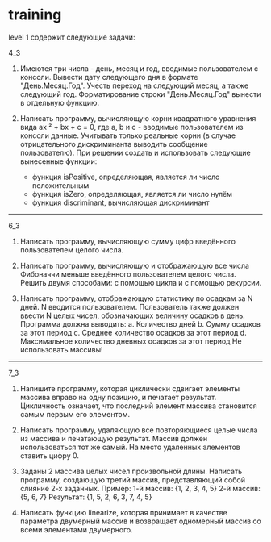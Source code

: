 # training

level 1 содержит следующие задачи:

4_3

1. Имеются три числа - день, месяц и год, вводимые пользователем с консоли.
    Вывести дату следующего дня в формате "День.Месяц.Год".
    Учесть переход на следующий месяц, а также следующий год.
    Форматирование строки "День.Месяц.Год" вынести в отдельную функцию.
    
2. Написать программу, вычисляющую корни квадратного уравнения вида ax ² + bx + c = 0, где a, b и c - вводимые пользователем из консоли данные.
    Учитывать только реальные корни (в случае отрицательного дискриминанта выводить сообщение пользователю).
    При решении создать и использовать следующие вынесенные функции:
    - функция isPositive, определяющая, является ли число положительным
    - функция isZero, определяющая, является ли число нулём
    - функция discriminant, вычисляющая дискриминант
 ---------------------------------------------------------------------------------------------------------------------------------------------------------------------------------

6_3

1. Написать программу, вычисляющую сумму цифр введённого пользователем целого числа.

2. Написать программу, вычисляющую и отображающую все числа Фибоначчи меньше введённого пользователем целого числа.
    Решить двумя способами: с помощью цикла и с помощью рекурсии.

3. Написать программу, отображающую статистику по осадкам за N дней. N вводится пользователем.
    Пользователь также должен ввести N целых чисел, обозначающих величину осадков в день.
    Программа должна выводить:
a. Количество дней 
b. Сумму осадков за этот период
c. Среднее количество осадков за этот период
d. Максимальное количество дневных осадков за этот период
    Не использовать массивы!
 ---------------------------------------------------------------------------------------------------------------------------------------------------------------------------------

7_3

1. Напишите программу, которая циклически сдвигает элементы массива вправо на одну позицию, и печатает результат. 
Цикличность означает, что последний элемент массива становится самым первым его элементом.

2. Написать программу, удаляющую все повторяющиеся целые числа из массива и печатающую результат. Массив должен использоваться тот же самый. 
На место удаленных элементов ставить цифру 0.

3. Заданы 2 массива целых чисел произвольной длины. 
   Написать программу, создающую третий массив, представляющий собой слияние 2-х заданных.
      Пример:
      1-й массив: {1, 2, 3, 4, 5}
      2-й массив: {5, 6, 7}
      Результат: {1, 5, 2, 6, 3, 7, 4, 5}
  
4. Написать функцию linearize, которая принимает в качестве параметра двумерный массив
и возвращает одномерный массив со всеми элементами двумерного.



